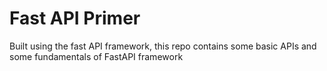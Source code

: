 # Fast API Primer

Built using the fast API framework, this repo contains some basic APIs and some fundamentals of FastAPI framework
